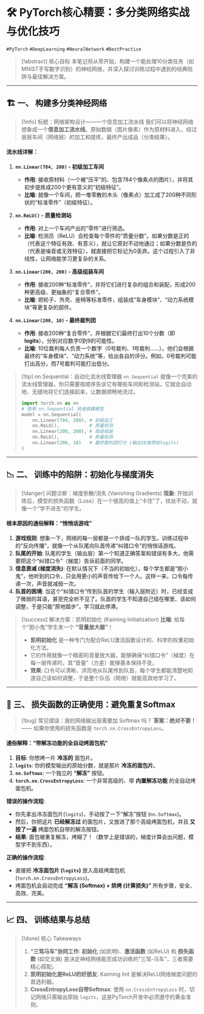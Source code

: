 # 🛠️ PyTorch核心精要：多分类网络实战与优化技巧

`#PyTorch` `#DeepLearning` `#NeuralNetwork` `#BestPractice`

> [!abstract] 核心目标
> 本笔记将从零开始，构建一个能处理10分类任务（如MNIST手写数字识别）的神经网络，并深入探讨训练过程中遇到的经典陷阱与最佳解决方案。

---

## 🏗️ 一、 构建多分类神经网络

> [!info] 标题：网络架构设计——一个信息加工流水线
> 我们可以将神经网络想象成一个**信息加工流水线**。原始数据（图片像素）作为原材料进入，经过层层车间（网络层）的加工和提炼，最终产出成品（分类结果）。

#### 流水线详解：

1.  **`nn.Linear(784, 200)` - 初级加工车间**
    - **作用**: 接收原材料（一个被“压平”的、包含784个像素点的图片），并将其初步提炼成200个更有意义的“初级特征”。
    - **比喻**: 就像一个车间，把一堆零散的木头（像素点）加工成了200种不同形状的“标准零件”（初级特征）。

2.  **`nn.ReLU()` - 质量检测站**
    - **作用**: 对上一个车间产出的“零件”进行筛选。
    - **比喻**: 检测员（ReLU）会检查每个零件的“质量分数”。如果分数是正的（代表这个特征有效、有意义），就让它原封不动地通过；如果分数是负的（代表是噪音或无效特征），就直接把它标记为0丢弃。这个过程引入了非线性，让网络能学习更复杂的关系。

3.  **`nn.Linear(200, 200)` - 高级组装车间**
    - **作用**: 接收200种“标准零件”，并将它们进行复杂的组合和装配，形成200种更高级、更抽象的“复合零件”。
    - **比喻**: 把轮子、外壳、座椅等标准零件，组装成“车身模块”、“动力系统模块”等更复杂的部件。

4.  **`nn.Linear(200, 10)` - 最终裁判团**
    - **作用**: 接收200种“复合零件”，并根据它们最终打出10个分数（即 **logits**），分别对应数字0到9的可能性。
    - **比喻**: 10位裁判每人负责一个数字（0号裁判、1号裁判……）。他们会根据最终的“车身模块”、“动力系统”等，给出各自的评分。例如，0号裁判可能打出高分，而7号裁判可能打出低分。

> [!tip] nn.Sequential：自动化流水线管理器
> `nn.Sequential` 就像一个完美的流水线管理器，你只需要按顺序告诉它有哪些车间和检测站，它就会自动地、无缝地将它们连接起来，让数据顺畅地流过。
> ```python
> import torch.nn as nn
> # 使用 nn.Sequential 快速搭建模型
> model = nn.Sequential(
>     nn.Linear(784, 200), # 初级加工
>     nn.ReLU(),           # 质量检测
>     nn.Linear(200, 200), # 高级组装
>     nn.ReLU(),           # 质量检测
>     nn.Linear(200, 10)   # 最终裁判团打分 (输出10维原始logits)
> )
> ```

---

## 📉 二、 训练中的陷阱：初始化与梯度消失

> [!danger] 问题诊断：梯度弥散/消失 (Vanishing Gradients)
> **现象**: 开始训练后，模型的损失函数（Loss）在一个很高的值上“卡住”了，纹丝不动，就像一个“学不进去”的学生。

#### 根本原因的通俗解释：**“悄悄话游戏”**

1.  **游戏规则**: 想象一下，网络的每一层都是一个排成一队的学生。训练过程中的“反向传播”，就像一个从队尾向队首传递“纠错口令”的悄悄话游戏。
2.  **队尾的开始**: 队尾的学生（输出层）第一个知道正确答案和错误有多大，他需要把这个“纠错口令”（梯度）告诉前面的同学。
3.  **信息衰减 (梯度消失)**: 在默认情况下（不当的初始化），每个学生都是“胆小鬼”，他听到的口令，只会用更小的声音传给下一个人。这样一来，口令每传递一次，声音就减弱一次。
4.  **队首的困境**: 当这个“纠错口令”传到队首的学生（输入层附近）时，已经变成了微弱的耳语，甚至完全听不见了。队首的学生不知道自己错在哪里、该如何调整，于是只能“原地踏步”，学习就此停滞。

> [!success] 解决方案：凯明初始化 (Kaiming Initialization)
> **比喻**: 给每个“胆小鬼”学生发一个 **“音量放大器”**！
>
> - **凯明初始化** 是一种专门为配合ReLU激活函数设计的、科学的权重初始化方法。
> - 它的作用就像一个精密的音量放大器，能够确保“纠错口令”（梯度）在每一层传递时，其“音量”（方差）能够基本保持不变。
> - **效果**: 口令可以清晰、洪亮地从队尾传到队首，每个学生都能清楚地知道自己该如何调整，于是整个队伍（网络）就能高效地学习了。

---

## 🎯 三、 损失函数的正确使用：避免重复Softmax

> [!bug] 常见错误：我的网络输出层需要加 Softmax 吗？
> **答案：绝对不要！** —— 如果你使用的损失函数是 `torch.nn.CrossEntropyLoss`。

#### 通俗解释：“带解冻功能的全自动烤面包机”

1.  **目标**: 你想烤一片 **冷冻的** 面包片。
2.  **`logits`**: 你的模型输出的原始分数，就是那片 **冷冻的面包片**。
3.  **`nn.Softmax`**: 一个独立的 **“解冻”** 按钮。
4.  **`torch.nn.CrossEntropyLoss`**: 一个非常高级的、带 **内置解冻功能** 的全自动烤面包机。

**错误的操作流程**:
- 你先拿出冷冻面包片(`logits`)，手动按了一下“解冻”按钮 (`nn.Softmax`)。
- 然后，你把这片 **已经解冻过** 的面包片，又放进了那个高级烤面包机，并且 **又按了一遍** 烤面包机自带的解冻按钮。
- **结果**: 面包被重复解冻，烤糊了！（数学上是错误的，梯度计算会出问题，模型学不到东西）。

**正确的操作流程**:
- 直接把 **冷冻面包片 (`logits`)** 放入高级烤面包机 (`torch.nn.CrossEntropyLoss`)。
- 烤面包机会自动完成 **“解冻 (Softmax) + 烘烤 (计算损失)”** 所有步骤，安全、高效、完美。

---

## 📈 四、 训练结果与总结

> [!done] 核心 Takeaways
>
> 1.  **“三驾马车”协同工作**: **初始化** (如凯明)、**激活函数** (如ReLU) 和 **损失函数** (如交叉熵) 是决定神经网络能否成功训练的“三驾-马车”，三者需要精心搭配。
> 2.  **凯明初始化是ReLU的好朋友**: Kaiming Init 是解决ReLU网络梯度问题的首选利器。
> 3.  **CrossEntropyLoss自带Softmax**: 使用 `nn.CrossEntropyLoss` 时，切记网络只需输出原始 `logits`，这是PyTorch开发中必须遵守的黄金准则。